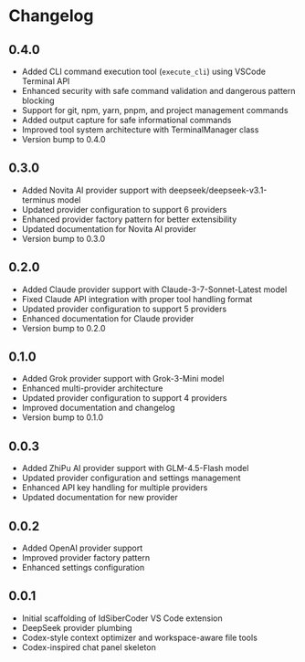 # Changelog

## 0.4.0
- Added CLI command execution tool (`execute_cli`) using VSCode Terminal API
- Enhanced security with safe command validation and dangerous pattern blocking
- Support for git, npm, yarn, pnpm, and project management commands
- Added output capture for safe informational commands
- Improved tool system architecture with TerminalManager class
- Version bump to 0.4.0

## 0.3.0
- Added Novita AI provider support with deepseek/deepseek-v3.1-terminus model
- Updated provider configuration to support 6 providers
- Enhanced provider factory pattern for better extensibility
- Updated documentation for Novita AI provider
- Version bump to 0.3.0

## 0.2.0
- Added Claude provider support with Claude-3-7-Sonnet-Latest model
- Fixed Claude API integration with proper tool handling format
- Updated provider configuration to support 5 providers
- Enhanced documentation for Claude provider
- Version bump to 0.2.0

## 0.1.0
- Added Grok provider support with Grok-3-Mini model
- Enhanced multi-provider architecture
- Updated provider configuration to support 4 providers
- Improved documentation and changelog
- Version bump to 0.1.0

## 0.0.3
- Added ZhiPu AI provider support with GLM-4.5-Flash model
- Updated provider configuration and settings management
- Enhanced API key handling for multiple providers
- Updated documentation for new provider

## 0.0.2
- Added OpenAI provider support
- Improved provider factory pattern
- Enhanced settings configuration

## 0.0.1
- Initial scaffolding of IdSiberCoder VS Code extension
- DeepSeek provider plumbing
- Codex-style context optimizer and workspace-aware file tools
- Codex-inspired chat panel skeleton